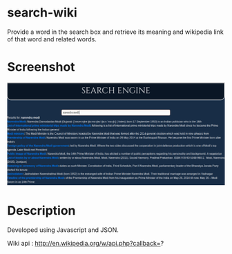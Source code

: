 # search-wiki
Provide a word in the search box and retrieve its meaning and wikipedia link of that word and related words.

# Screenshot
![alt text](wiki.png)

# Description

Developed using Javascript and JSON.

Wiki api : http://en.wikipedia.org/w/api.php?callback=?

